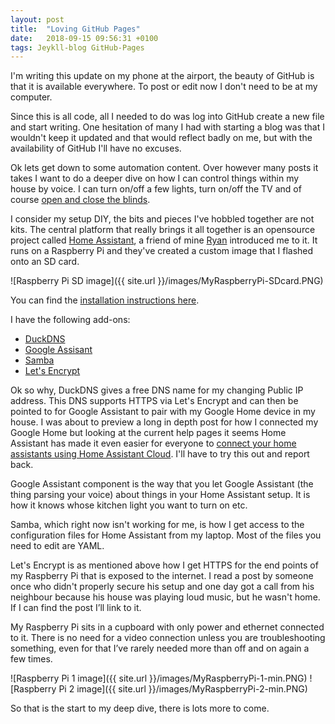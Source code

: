 ```yaml
---
layout: post
title:  "Loving GitHub Pages"
date:   2018-09-15 09:56:31 +0100
tags: Jeykll-blog GitHub-Pages
---
```

I'm writing this update on my phone at the airport, the beauty of GitHub is that it is available everywhere. To post or edit now I don't need to be at my computer.

Since this is all code, all I needed to do was log into GitHub create a new file and start writing. One hesitation of many I had with starting a blog was that I wouldn't keep it updated and that would reflect badly on me, but with the availability of GitHub I'll have no excuses.

Ok lets get down to some automation content. Over however many posts it takes I want to do a deeper dive on how I can control things within my house by voice. I can turn on/off a few lights, turn on/off the TV and of course <a href="https://conortolan.com/Blinds-Ups!/">open and close the blinds</a>. 

I consider my setup DIY, the bits and pieces I've hobbled together are not kits. The central platform that really brings it all together is an opensource project called <a href="https://www.home-assistant.io">Home Assistant</a>, a friend of mine <a href="https://github.com/ryanm101">Ryan</a> introduced me to it. It runs on a Raspberry Pi and they've created a custom image that I flashed onto an SD card.

![Raspberry Pi SD image]({{ site.url }}/images/MyRaspberryPi-SDcard.PNG)

You can find the <a href="https://www.home-assistant.io/hassio/installation/">installation instructions here</a>.

I have the following add-ons:
- <a href="https://www.home-assistant.io/addons/duckdns/">DuckDNS</a>
- <a href="https://www.home-assistant.io/components/google_assistant/">Google Assisant</a>
- <a href="https://www.home-assistant.io/addons/samba/">Samba</a>
- <a href="https://www.home-assistant.io/addons/lets_encrypt/">Let's Encrypt</a>

Ok so why, DuckDNS gives a free DNS name for my changing Public IP address. This DNS supports HTTPS via Let's Encrypt and can then be pointed to for Google Assistant to pair with my Google Home device in my house. I was about to preview a long in depth post for how I connected my Google Home but looking at the current help pages it seems Home Assistant has made it even easier for everyone to <a href="https://www.home-assistant.io/components/google_assistant/">connect your home assistants using Home Assistant Cloud</a>. I'll have to try this out and report back.

Google Assistant component is the way that you let Google Assistant (the thing parsing your voice) about things in your Home Assistant setup. It is how it knows whose kitchen light you want to turn on etc.

Samba, which right now isn't working for me, is how I get access to the configuration files for Home Assistant from my laptop. Most of the files you need to edit are YAML.

Let's Encrypt is as mentioned above how I get HTTPS for the end points of my Raspberry Pi that is exposed to the internet. I read a post by someone once who didn't properly secure his setup and one day got a call from his neighbour because his house was playing loud music, but he wasn't home. If I can find the post I’ll link to it. 

My Raspberry Pi sits in a cupboard with only power and ethernet connected to it. There is no need for a video connection unless you are troubleshooting something, even for that I’ve rarely needed more than off and on again a few times.

![Raspberry Pi 1 image]({{ site.url }}/images/MyRaspberryPi-1-min.PNG)
![Raspberry Pi 2 image]({{ site.url }}/images/MyRaspberryPi-2-min.PNG)

So that is the start to my deep dive, there is lots more to come.
